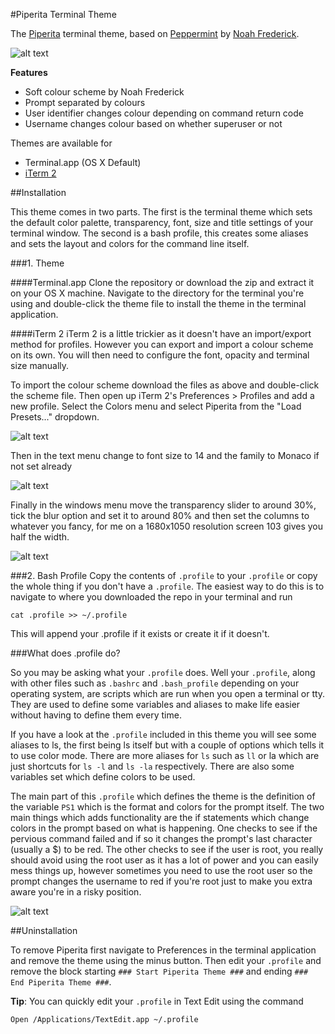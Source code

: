 #Piperita Terminal Theme

The [Piperita](http://www.jacobtomlinson.co.uk/2013/10/17/mac-os-x-terminal-theme-piperita/) terminal theme, based on [Peppermint](http://noahfrederick.com/blog/2011/lion-terminal-theme-peppermint/) by [Noah Frederick](http://noahfrederick.com/).

![alt text](http://www.jacobtomlinson.co.uk/wp-content/uploads/2013/10/terminal.png "Piperita")

__Features__
* Soft colour scheme by Noah Frederick
* Prompt separated by colours
* User identifier changes colour depending on command return code
* Username changes colour based on whether superuser or not

Themes are available for
* Terminal.app (OS X Default)
* [iTerm 2](http://www.iterm2.com/)

##Installation

This theme comes in two parts. The first is the terminal theme which sets the default color palette, transparency, font, size and title settings of your terminal window. The second is a bash profile, this creates some aliases and sets the layout and colors for the command line itself.

###1. Theme

####Terminal.app
Clone the repository or download the zip and extract it on your OS X machine. Navigate to the directory for the terminal you're using and double-click the theme file to install the theme in the terminal application.

####iTerm 2
iTerm 2 is a little trickier as it doesn't have an import/export method for profiles. However you can export and import a colour scheme on its own. You will then need to configure the font, opacity and terminal size manually.

To import the colour scheme download the files as above and double-click the scheme file. Then open up iTerm 2's Preferences > Profiles and add a new profile. Select the Colors menu and select Piperita from the "Load Presets..." dropdown.

![alt text](http://www.jacobtomlinson.co.uk/wp-content/uploads/2013/10/Screen-Shot-2013-10-17-at-18.12.31-1024x770.png "iTerm 2 Color Menu")

Then in the text menu change to font size to 14 and the family to Monaco if not set already

![alt text](http://www.jacobtomlinson.co.uk/wp-content/uploads/2013/10/Screen-Shot-2013-10-17-at-18.13.21.png "iTerm 2 Font Menu")

Finally in the windows menu move the transparency slider to around 30%, tick the blur option and set it to around 80% and then set the columns to whatever you fancy, for me on a 1680x1050 resolution screen 103 gives you half the width.

![alt text](http://www.jacobtomlinson.co.uk/wp-content/uploads/2013/10/Screen-Shot-2013-10-17-at-18.13.01.png "iTerm 2 Window Menu")

###2. Bash Profile
Copy the contents of `.profile` to your `.profile` or copy the whole thing if you don't have a `.profile`. The easiest way to do this is to navigate to where you downloaded the repo in your terminal and run

```
cat .profile >> ~/.profile
```

This will append your .profile if it exists or create it if it doesn't.

###What does .profile do?

So you may be asking what your `.profile` does. Well your `.profile`, along with other files such as `.bashrc` and `.bash_profile` depending on your operating system, are scripts which are run when you open a terminal or tty. They are used to define some variables and aliases to make life easier without having to define them every time.

If you have a look at the `.profile` included in this theme you will see some aliases to ls, the first being ls itself but with a couple of options which tells it to use color mode. There are more aliases for `ls` such as `ll` or la which are just shortcuts for `ls -l` and `ls -la` respectively. There are also some variables set which define colors to be used.

The main part of this `.profile` which defines the theme is the definition of the variable `PS1` which is the format and colors for the prompt itself. The two main things which adds functionality are the if statements which change colors in the prompt based on what is happening. One checks to see if the pervious command failed and if so it changes the prompt's last character (usually a $) to be red. The other checks to see if the user is root, you really should avoid using the root user as it has a lot of power and you can easily mess things up, however sometimes you need to use the root user so the prompt changes the username to red if you're root just to make you extra aware you're in a risky position.

![alt text](http://www.jacobtomlinson.co.uk/wp-content/uploads/2013/10/rootprompt.png "Root Prompt")

##Uninstallation

To remove Piperita first navigate to Preferences in the terminal application and remove the theme using the minus button. Then edit your `.profile` and remove the block starting `### Start Piperita Theme ###` and ending `### End Piperita Theme ###`.

__Tip__: You can quickly edit your `.profile` in Text Edit using the command

```
Open /Applications/TextEdit.app ~/.profile
```
